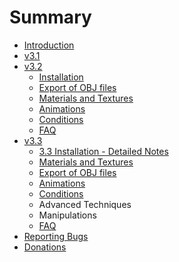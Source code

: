 # Summary

* [Introduction](README.md)
* [v3.1](v3.1/index.md)
* [v3.2](v3.2/index.md)
   * [Installation](v3.2/installation.md)
   * [Export of OBJ files](v3.2/export-obj-files.md)
   * [Materials and Textures](v3.2/materials-and-textures.md)
   * [Animations](v3.2/animations.md)
   * [Conditions](v3.2/conditions.md)
   * [FAQ](v3.2/faq.md)
* [v3.3](v3.3/index.md)
   * [3.3 Installation - Detailed Notes](v3.3/33_installation_-_detailed_notes.md)
   * [Materials and Textures](v3.3/materials_and_textures.md)
   * [Export of OBJ files](v3.3/export_of_obj_files.md)
   * [Animations](v3.3/animations.md)
   * [Conditions](v3.3/conditions.md)
   * Advanced Techniques
   * Manipulations
   * [FAQ](v3.3/faq.md)
* [Reporting Bugs](reporting-bugs.md)
* [Donations](donations.md)

